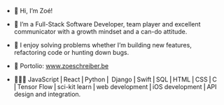 - 👋 Hi, I’m Zoé!
- 👀 I’m a Full-Stack Software Developer, team player and excellent communicator with a growth mindset and a can-do attitude. 

- 🌱 I enjoy solving problems whether I’m building new features, refactoring code or hunting down bugs.

- 🔮 Portolio: www.zoeschreiber.be


- 👩🏻‍💻 JavaScript ⎜React ⎜Python ⎜ Django ⎜Swift ⎜SQL ⎜HTML ⎜CSS ⎜C ⎜Tensor Flow ⎜sci-kit learn ⎜web development ⎜iOS development ⎜API design and integration.
